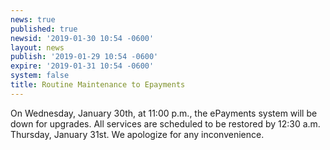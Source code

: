 ```yaml
---
news: true
published: true
newsid: '2019-01-30 10:54 -0600'
layout: news
publish: '2019-01-29 10:54 -0600'
expire: '2019-01-31 10:54 -0600'
system: false
title: Routine Maintenance to Epayments
---
```

On Wednesday, January 30th, at 11:00 p.m., the ePayments system will be down for upgrades.  All services are scheduled to be restored by 12:30 a.m. Thursday, January 31st. We apologize for any inconvenience.
